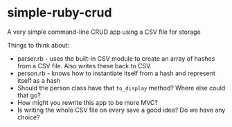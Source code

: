 simple-ruby-crud
================

A very simple command-line CRUD app using a CSV file for storage

Things to think about:
* parser.rb - uses the built-in CSV module to create an array of hashes from a CSV file. Also writes these back to CSV.
* person.rb - knows how to instantiate itself from a hash and represent itself as a hash
* Should the person class have that ```to_display``` method? Where else could that go?
* How might you rewrite this app to be more MVC?
* Is writing the whole CSV file on every save a good idea? Do we have any choice?
